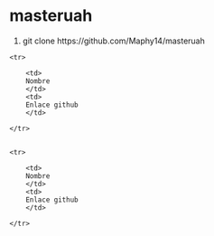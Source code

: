 # masteruah
<ol>
    <li>
    git clone https://github.com/Maphy14/masteruah
    </li>   
    
</ol>


<table>

    <tr>

        <td>
        Nombre
        </td>
        <td>
        Enlace github
        </td>

    </tr>
    
    
    <tr>

        <td>
        Nombre
        </td>
        <td>
        Enlace github
        </td>

    </tr>
    
</table>
